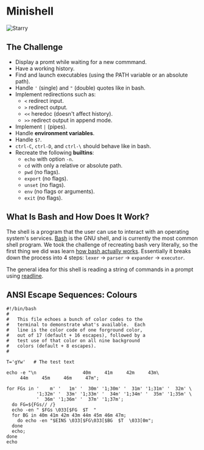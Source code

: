 # Minishell

![Starry](https://github.com/hheghine/Minishell/assets/119530584/cc74c604-ed69-4a13-816b-2308c44e2da0)



## The Challenge

- Display a promt while waiting for a new commmand.
- Have a working history.
- Find and launch executables (using the PATH variable or an absolute path).
- Handle `'` (single) and `"` (double) quotes like in bash.
- Implement redirections such as:
  - `<` redirect input.
  - `>` redirect output.
  - `<<` heredoc (doesn't affect history).
  - `>>` redirect output in append mode.
- Implement `|` (pipes).
- Handle **environment variables**.
- Handle `$?`.
- `ctrl-C`, `ctrl-D`, and `ctrl-\` should behave like in bash.
- Recreate the following **builtins**:
  - `echo` with option `-n`.
  - `cd` with only a relative or absolute path.
  -  `pwd` (no flags).
  - `export` (no flags).
  - `unset` (no flags).
  - `env` (no flags or arguments).
  - `exit` (no flags).

## What Is Bash and How Does It Work?

The shell is a program that the user can use to interact with an operating system's services. [Bash](https://www.gnu.org/software/bash/manual/bash.html) is the GNU shell, and is currently the most common shell program. We took the challenge of recreating bash very literally, so the first thing we did was learn [how bash actually works](https://www.cs.purdue.edu/homes/grr/SystemsProgrammingBook/Book/Chapter5-WritingYourOwnShell.pdf). Essentially it breaks down the process into 4 steps: `lexer` → `parser` → `expander` → `executor`.

The general idea for this shell is reading a string of commands in a prompt using [readline](https://www.man7.org/linux/man-pages/man3/readline.3.html).

## ANSI Escape Sequences: Colours

```
#!/bin/bash
#
#   This file echoes a bunch of color codes to the 
#   terminal to demonstrate what's available.  Each 
#   line is the color code of one forground color,
#   out of 17 (default + 16 escapes), followed by a 
#   test use of that color on all nine background 
#   colors (default + 8 escapes).
#

T='gYw'   # The test text

echo -e "\n                 40m     41m     42m     43m\
     44m     45m     46m     47m";

for FGs in '    m' '   1m' '  30m' '1;30m' '  31m' '1;31m' '  32m' \
           '1;32m' '  33m' '1;33m' '  34m' '1;34m' '  35m' '1;35m' \
           '  36m' '1;36m' '  37m' '1;37m';
  do FG=${FGs// /}
  echo -en " $FGs \033[$FG  $T  "
  for BG in 40m 41m 42m 43m 44m 45m 46m 47m;
    do echo -en "$EINS \033[$FG\033[$BG  $T  \033[0m";
  done
  echo;
done
echo
```
